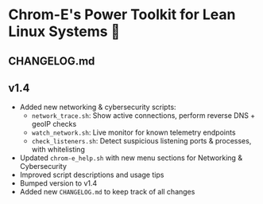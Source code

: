 # Chrom-E's Power Toolkit for Lean Linux Systems 🐧
## CHANGELOG.md

## v1.4
- Added new networking & cybersecurity scripts:
  - `network_trace.sh`: Show active connections, perform reverse DNS + geoIP checks
  - `watch_network.sh`: Live monitor for known telemetry endpoints
  - `check_listeners.sh`: Detect suspicious listening ports & processes, with whitelisting
- Updated `chrom-e_help.sh` with new menu sections for Networking & Cybersecurity
- Improved script descriptions and usage tips
- Bumped version to v1.4
- Added new `CHANGELOG.md` to keep track of all changes
